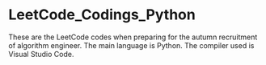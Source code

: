 # LeetCode_Codings_Python
These are the LeetCode codes when preparing for the autumn recruitment of algorithm engineer. The main language is Python.
The compiler used is Visual Studio Code.
